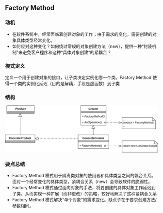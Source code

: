 ## Factory Method
### 动机
- 在软件系统中，经常面临着创建对象的工作；由于需求的变化，需要创建的对象具体类型经常变化。
- 如何应对这种变化？如何绕过常规的对象创建方法（new），提供一种“封装机制”来避免客户程序和这种“具体对象创建”的紧耦合？

### 模式定义
定义一个用于创建对象的接口，让子类决定实例化哪一个类。Factory Method 使得一个类的实例化延迟（目的是解藕，手段是虚函数）到子类

### 结构
<img src='../imgs/factory-method.png'>

### 要点总结
- Factory Method 模式用于隔离类对象的使用者和具体类型之间的耦合关系。面对一个经常变化的具体类型，紧耦合关系（new）会导致软件的脆弱性。
- Factory Method 模式通过面向对象的手法，将要创建的具体对象工作延迟到子类，从而实现一种扩展（而非更改）的策略，较好地解决了这种紧耦合关系
- Factory Method 模式解决“单个对象”的需求变化。缺点子在于要求创建方法/参数相同。